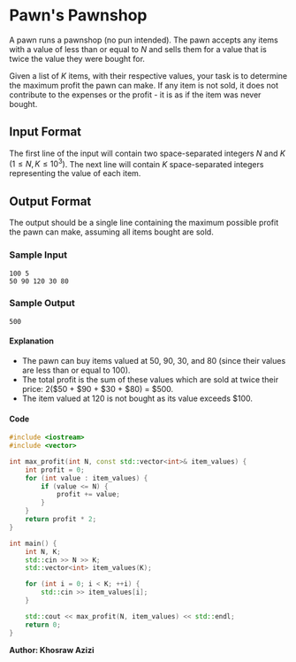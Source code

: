 # Pawn's Pawnshop

A pawn runs a pawnshop (no pun intended). The pawn accepts any items with a value of less than or equal to $N$ and sells them for a value that is twice the value they were bought for. 

Given a list of $K$ items, with their respective values, your task is to determine the maximum profit the pawn can make. If any item is not sold, it does not contribute to the expenses or the profit - it is as if the item was never bought.

## Input Format

The first line of the input will contain two space-separated integers $N$ and $K$ $(1 \leq N, K \leq 10^3)$. The next line will contain $K$ space-separated integers representing the value of each item.

## Output Format

The output should be a single line containing the maximum possible profit the pawn can make, assuming all items bought are sold.

### Sample Input

```
100 5
50 90 120 30 80
```

### Sample Output

```
500
```

#### Explanation

- The pawn can buy items valued at 50, 90, 30, and 80 (since their values are less than or equal to 100).
- The total profit is the sum of these values which are sold at twice their price: 2($50 + $90 + $30 + $80) = $500.
- The item valued at 120 is not bought as its value exceeds $100.

#### Code

```cpp
#include <iostream>
#include <vector>

int max_profit(int N, const std::vector<int>& item_values) {
    int profit = 0;
    for (int value : item_values) {
        if (value <= N) {
            profit += value;
        }
    }
    return profit * 2;
}

int main() {
    int N, K;
    std::cin >> N >> K;
    std::vector<int> item_values(K);

    for (int i = 0; i < K; ++i) {
        std::cin >> item_values[i];
    }

    std::cout << max_profit(N, item_values) << std::endl;
    return 0;
}
```

**Author: Khosraw Azizi**
